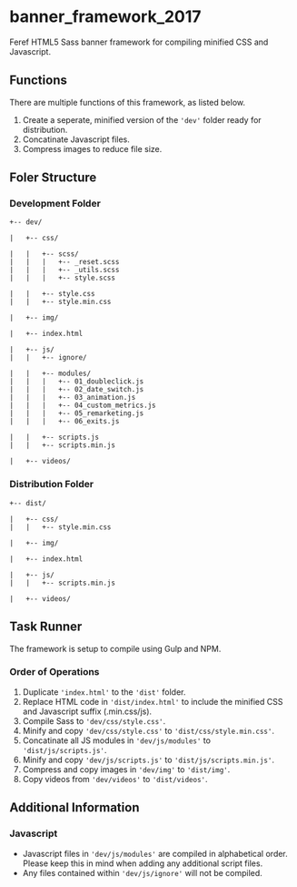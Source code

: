 # banner_framework_2017
Feref HTML5 Sass banner framework for compiling minified CSS and Javascript.

## Functions
There are multiple functions of this framework, as listed below.

1. Create a seperate, minified version of the `'dev'` folder ready for distribution.
2. Concatinate Javascript files.
3. Compress images to reduce file size.

## Foler Structure
### Development Folder
```
+-- dev/

|	+-- css/

|	|	+-- scss/
|	|	|	+-- _reset.scss
|	|	|	+-- _utils.scss
|	|	|	+-- style.scss

|	|	+-- style.css
|	|	+-- style.min.css

|	+-- img/

|	+-- index.html

|	+-- js/
|	|	+-- ignore/

|	|	+-- modules/
|	|	|	+-- 01_doubleclick.js
|	|	|	+-- 02_date_switch.js
|	|	|	+-- 03_animation.js
|	|	|	+-- 04_custom_metrics.js
|	|	|	+-- 05_remarketing.js
|	|	|	+-- 06_exits.js

|	|	+-- scripts.js
|	|	+-- scripts.min.js

|	+-- videos/
```

### Distribution Folder
```
+-- dist/

|	+-- css/
|	|	+-- style.min.css

|	+-- img/

|	+-- index.html

|	+-- js/
|	|	+-- scripts.min.js

|	+-- videos/
```

## Task Runner
The framework is setup to compile using Gulp and NPM.

### Order of Operations
1. Duplicate `'index.html'` to the `'dist'` folder.
2. Replace HTML code in `'dist/index.html'` to include the minified CSS and Javascript suffix (.min.css/js).
3. Compile Sass to `'dev/css/style.css'`.
4. Minify and copy `'dev/css/style.css'` to `'dist/css/style.min.css'`.
5. Concatinate all JS modules in `'dev/js/modules'` to `'dist/js/scripts.js'`.
6. Minify and copy `'dev/js/scripts.js'` to `'dist/js/scripts.min.js'`.
7. Compress and copy images in `'dev/img'` to `'dist/img'`.
8. Copy videos from `'dev/videos'` to `'dist/videos'`.

## Additional Information
### Javascript
- Javascript files in `'dev/js/modules'` are compiled in alphabetical order. Please keep this in mind when adding any additional script files.
- Any files contained within `'dev/js/ignore'` will not be compiled.